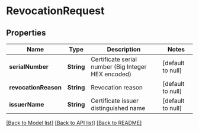 # RevocationRequest
## Properties

| Name | Type | Description | Notes |
|------------ | ------------- | ------------- | -------------|
| **serialNumber** | **String** | Certificate serial number (Big Integer HEX encoded) | [default to null] |
| **revocationReason** | **String** | Revocation reason | [default to null] |
| **issuerName** | **String** | Certificate issuer distinguished name | [default to null] |

[[Back to Model list]](../README.md#documentation-for-models) [[Back to API list]](../README.md#documentation-for-api-endpoints) [[Back to README]](../README.md)

